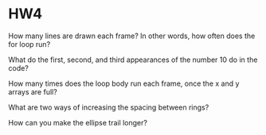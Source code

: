 # HW4

How many lines are drawn each frame? In other words, how often does the for loop run?


What do the first, second, and third appearances of the number 10 do in the code?


How many times does the loop body run each frame, once the x and y arrays are full?

What are two ways of increasing the spacing between rings?

How can you make the ellipse trail longer?
